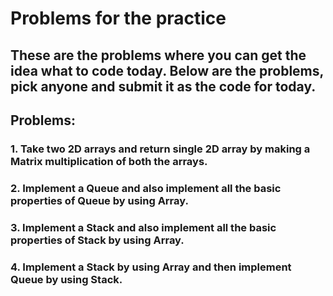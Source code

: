 # Problems for the practice

## These are the problems where you can get the idea what to code today. Below are the problems, pick anyone and submit it as the code for today.

## **Problems:**

### 1. Take two 2D arrays and return single 2D array by making a Matrix multiplication of both the arrays.
### 2. Implement a Queue and also implement all the basic properties of Queue by using Array.
### 3. Implement a Stack and also implement all the basic properties of Stack by using Array.
### 4. Implement a Stack by using Array and then implement Queue by using Stack.
